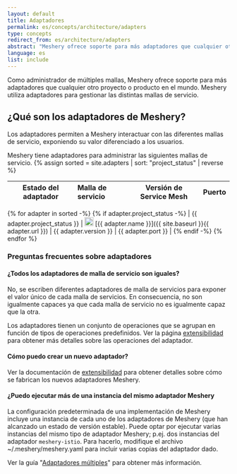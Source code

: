 ```yaml
---
layout: default
title: Adaptadores
permalink: es/concepts/architecture/adapters
type: concepts
redirect_from: es/architecture/adapters
abstract: "Meshery ofrece soporte para más adaptadores que cualquier otro proyecto o producto en el mundo. Meshery utiliza adaptadores para gestionar las distintas mallas de servicio."
language: es
list: include
---
```


Como administrador de múltiples mallas, Meshery ofrece soporte para más adaptadores que cualquier otro proyecto o producto en el mundo. Meshery utiliza adaptadores para gestionar las distintas mallas de servicio.

## ¿Qué son los adaptadores de Meshery?

Los adaptadores permiten a Meshery interactuar con las diferentes mallas de servicio, exponiendo su valor diferenciado a los usuarios.

Meshery tiene adaptadores para administrar las siguientes mallas de servicio.
{% assign sorted = site.adapters | sort: "project_status" | reverse %}

| Estado del adaptador | Malla de servicio | Versión de Service Mesh | Puerto |
| :------------------: | :---------------- | :---------------------: | :----: |
{% for adapter in sorted -%}
{% if adapter.project_status -%}
| {{ adapter.project_status }} | <img src="{{ adapter.image }}" style="width:20px" /> [{{ adapter.name }}]({{ site.baseurl }}{{ adapter.url }}) | {{ adapter.version }} | {{ adapter.port }} |
{% endif -%}
{% endfor %}

### Preguntas frecuentes sobre adaptadores

#### ¿Todos los adaptadores de malla de servicio son iguales?

No, se escriben diferentes adaptadores de malla de servicios para exponer el valor único de cada malla de servicios. En consecuencia, no son igualmente capaces ya que cada malla de servicio no es igualmente capaz que la otra.

Los adaptadores tienen un conjunto de operaciones que se agrupan en función de tipos de operaciones predefinidos. Ver la página [extensibilidad]({{site.baseurl}}/extensibility) para obtener más detalles sobre las operaciones del adaptador.

#### Cómo puedo crear un nuevo adaptador?

Ver la documentación de [extensibilidad]({{site.baseurl}}/extensibility) para obtener detalles sobre cómo se fabrican los nuevos adaptadores Meshery.

#### ¿Puedo ejecutar más de una instancia del mismo adaptador Meshery

La configuración predeterminada de una implementación de Meshery incluye una instancia de cada uno de los adaptadores de Meshery (que han alcanzado un estado de versión estable). Puede optar por ejecutar varias instancias del mismo tipo de adaptador Meshery; p.ej. dos instancias del adaptador `meshery-istio`. Para hacerlo, modifique el archivo ~/.meshery/meshery.yaml para incluir varias copias del adaptador dado.

Ver la guía "[Adaptadores múltiples]({{site.baseurl}}/guides/multiple-adapters)" para obtener más información.
